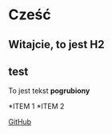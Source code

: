 # Cześć
## Witajcie, to jest H2 <H2> test
To jest tekst **pogrubiony**


*ITEM 1
*ITEM 2

[GitHub](http://github.com)